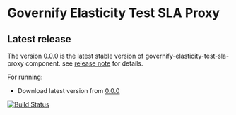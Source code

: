 # Governify Elasticity Test SLA Proxy

## Latest release

The version 0.0.0 is the latest stable version of governify-elasticity-test-sla-proxy component.
see [release note](http://github.com/isa-group/governify-elasticity-test-sla-proxy/releases/tag/0.0.0) for details.

For running:

- Download latest version from [0.0.0](http://github.com/isa-group/governify-elasticity-test-sla-proxy/releases/tag/0.0.0)

[![Build Status](https://travis-ci.org/isa-group/governify-elasticity-test-sla-proxy.svg?branch=master)](https://travis-ci.org/http://github.com/isa-group/governify-elasticity-test-sla-proxy)
